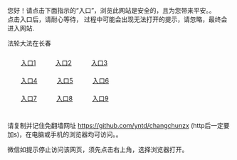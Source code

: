 您好！请点击下面指示的“入口”，浏览此网站是安全的，且为您带来平安。。 <br/>
点击入口后，请耐心等待， 过程中可能会出现无法打开的提示，请忽略，最终会进入网站. </br>

法轮大法在长春<br/>
<div style="padding:10px"><a style="margin:20px" target="_blank" href="https://d20uhb2jocuwim.cloudfront.net/2Qpsp?xdqmrgzt" id="ccLink1" rel="nofollow">入口1</a> <a target="_blank" style="margin:20px" href="https://d2rw57v678u7o5.cloudfront.net/2Qpsp?rmkwchlo" id="ccLink2" rel="nofollow">入口2</a> <a style="margin:20px" target="_blank" href="https://d10qmikrn88wc9.cloudfront.net/2Qpsp?ihdegaoc" id="ccLink3" rel="nofollow">入口3</a></div>

<div style="padding:10px" ><a style="margin:20px" target="_blank" href="https://d20uhb2jocuwim.cloudfront.net/2Qpsp?xdqmrgzt" id="ccLink4" rel="nofollow">入口4</a> <a style="margin:20px" href="https://d2rw57v678u7o5.cloudfront.net/2Qpsp?rmkwchlo" target="_blank" id="ccLink5" rel="nofollow">入口5</a> <a style="margin:20px" href="https://d10qmikrn88wc9.cloudfront.net/2Qpsp?ihdegaoc" target="_blank" id="ccLink6" rel="nofollow">入口6</a></div>

<div style="padding:10px"><a style="margin:20px" target="_blank" href="https://d20uhb2jocuwim.cloudfront.net/2Qpsp?xdqmrgzt" id="ccLink7" rel="nofollow">入口7</a> <a style="margin:20px" href="https://d2rw57v678u7o5.cloudfront.net/2Qpsp?rmkwchlo" target="_blank" id="ccLink8" rel="nofollow">入口8</a> <a style="margin:20px" target="_blank" href="https://d10qmikrn88wc9.cloudfront.net/2Qpsp?ihdegaoc" id="ccLink9" rel="nofollow">入口9</a></div>

<br/>



请复制并记住免翻墙网址 https://github.com/yntd/changchunzx (http后一定要加s)，在电脑或手机的浏览器均可访问。。<br/>

微信如提示停止访问该网页，须先点击右上角，选择浏览器打开。
